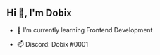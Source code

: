 <h2 align="left">Hi 👋, I'm Dobix</h1>

- 🚀 I’m currently learning Frontend Development

- 📫 Discord: Dobix #0001
